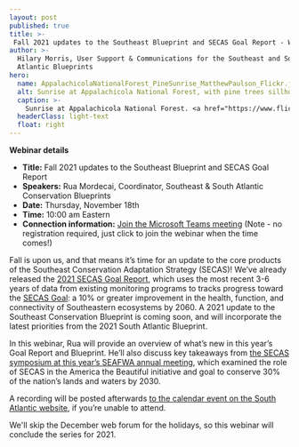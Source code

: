 ```yaml
---
layout: post
published: true
title: >-
 Fall 2021 updates to the Southeast Blueprint and SECAS Goal Report - Webinar on November 18th
author: >-
  Hilary Morris, User Support & Communications for the Southeast and South
  Atlantic Blueprints
hero:
  name: AppalachicolaNationalForest_PineSunrise_MatthewPaulson_Flickr.jpg
  alt: Sunrise at Appalachicola National Forest, with pine trees sillhouetted against a pink sky.
  caption: >-
    Sunrise at Appalachicola National Forest. <a href="https://www.flickr.com/photos/matthewpaulson/8572812369">Photo</a> by Matthew Paulson/Flickr, <a href="https://creativecommons.org/licenses/by-nc-nd/2.0/">CC BY-NC-ND 2.0</a>.
  headerClass: light-text
  float: right
---
```

**Webinar details**

- **Title:** Fall 2021 updates to the Southeast Blueprint and SECAS Goal Report
- **Speakers:** Rua Mordecai, Coordinator, Southeast & South Atlantic Conservation Blueprints
- **Date:** Thursday, November 18th
- **Time:** 10:00 am Eastern
- **Connection information:** [Join the Microsoft Teams meeting](https://teams.microsoft.com/l/meetup-join/19%3ameeting_MjliZmYyN2EtOWY1Yi00N2FjLTkyOTYtZWRiNTJkNjAyNGIy%40thread.v2/0?context=%7b%22Tid%22%3a%220693b5ba-4b18-4d7b-9341-f32f400a5494%22%2c%22Oid%22%3a%22765228b1-d0d0-4438-812e-51cbb57819f1%22%7d) (Note - no registration required, just click to join the webinar when the time comes!)

Fall is upon us, and that means it’s time for an update to the core products of the Southeast Conservation Adaptation Strategy (SECAS)! We’ve already released the [2021 SECAS Goal Report](http://secassoutheast.org/pdf/SECAS-goal-report-2021.pdf), which uses the most recent 3-6 years of data from existing monitoring programs to tracks progress toward the [SECAS Goal](http://secassoutheast.org/our-goal): a 10% or greater improvement in the health, function, and connectivity of Southeastern ecosystems by 2060. A 2021 update to the Southeast Conservation Blueprint is coming soon, and will incorporate the latest priorities from the 2021 South Atlantic Blueprint.<!--more-->

In this webinar, Rua will provide an overview of what’s new in this year’s Goal Report and Blueprint. He’ll also discuss key takeaways from [the SECAS symposium at this year’s SEAFWA annual meeting](http://secassoutheast.org/2021/09/28/Oct-18-SECAS-symposium-at-SEAFWA-will-be-fully-virtual.html), which examined the role of SECAS in the America the Beautiful initiative and goal to conserve 30% of the nation’s lands and waters by 2030.

A recording will be posted afterwards [to the calendar event on the South Atlantic website](https://www.southatlanticlcc.org/event/third-thursday-web-forum-fall-2021-updates-to-the-southeast-blueprint-and-secas-goal-report/), if you’re unable to attend.

We'll skip the December web forum for the holidays, so this webinar will conclude the series for 2021.
